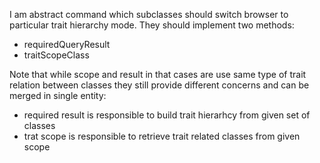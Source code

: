 I am abstract command which subclasses should switch browser to particular trait hierarchy mode.
They should implement two methods: 

- requiredQueryResult
- traitScopeClass

Note that while scope and result in that cases are use same type of trait relation between classes they still provide different concerns and can be merged in single entity:
- required result is responsible to build trait hierarhcy from given set of classes 
- trat scope is responsible to retrieve trait related classes from given scope
